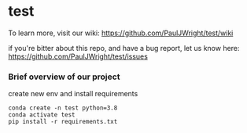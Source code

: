 # test


To learn more, visit our wiki: https://github.com/PaulJWright/test/wiki

if you're bitter about this repo, and have a bug report, let us know here: https://github.com/PaulJWright/test/issues


### Brief overview of our project

create new env and install requirements

```
conda create -n test python=3.8
conda activate test
pip install -r requirements.txt
```
